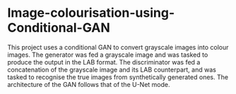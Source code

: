 # Image-colourisation-using-Conditional-GAN

This project uses a conditional GAN to convert grayscale images into colour images. The generator was fed a grayscale image and was tasked to produce the output in the LAB format. The discriminator was fed a concatenation of the grayscale image and its LAB counterpart, and was tasked to recognise the true images from synthetically generated ones. The architecture of the GAN follows that of the U-Net mode.

